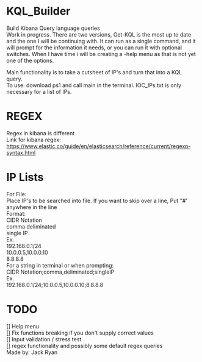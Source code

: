 # KQL_Builder
Build Kibana Query language queries  
Work in progress. 
There are two versions, Get-KQL is the most up to date and the one I will be continuing with. It can run as a single command, and it will prompt for the information it needs, or you can run it with optional switches. When I have time i will be creating a -help menu as that is not yet one of the options.  

Main functionality is to take a cutsheet of IP's and turn that into a KQL query.  
To use: download ps1 and call main in the terminal. IOC_IPs.txt is only necessary for a list of IPs.  
# REGEX
Regex in kibana is different  
Link for kibana regex: https://www.elastic.co/guide/en/elasticsearch/reference/current/regexp-syntax.html
# IP Lists
For File:  
Place IP's to be searched into file. If you want to skip over a line, Put "#' anywhere in the line  
Format:    
CIDR Notation  
comma deliminated  
single IP  
Ex.  
192.168.0.1/24   
10.0.0.5,10.0.0.10  
8.8.8.8  
For a string in terminal or when prompting:  
CIDR Notation;comma,deliminated;singleIP  
Ex.  
192.168.0.1/24;10.0.0.5,10.0.0.10;8.8.8.8  
# TODO  
[] Help menu  
[] Fix functions breaking if you don't supply correct values  
[] Input validation / stress test  
[] regex functionality and possibly some default regex queries  
Made by: Jack Ryan  
